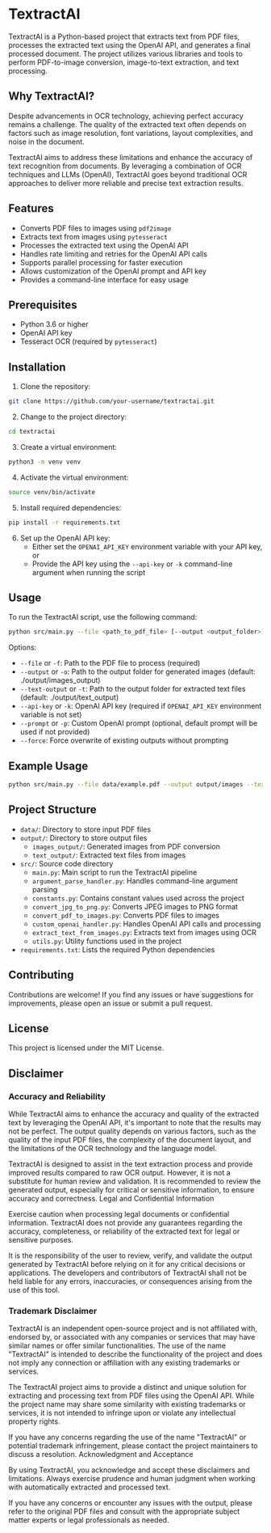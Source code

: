 # TextractAI

TextractAI is a Python-based project that extracts text from PDF files, processes the extracted text using the OpenAI API, and generates a final processed document. The project utilizes various libraries and tools to perform PDF-to-image conversion, image-to-text extraction, and text processing.

## Why TextractAI?

Despite advancements in OCR technology, achieving perfect accuracy remains a challenge. The quality of the extracted text often depends on factors such as image resolution, font variations, layout complexities, and noise in the document.

TextractAI aims to address these limitations and enhance the accuracy of text recognition from documents. By leveraging a combination of OCR techniques and LLMs (OpenAI), TextractAI goes beyond traditional OCR approaches to deliver more reliable and precise text extraction results.

## Features

- Converts PDF files to images using `pdf2image`
- Extracts text from images using `pytesseract`
- Processes the extracted text using the OpenAI API
- Handles rate limiting and retries for the OpenAI API calls
- Supports parallel processing for faster execution
- Allows customization of the OpenAI prompt and API key
- Provides a command-line interface for easy usage

## Prerequisites

- Python 3.6 or higher
- OpenAI API key
- Tesseract OCR (required by `pytesseract`)

## Installation

1. Clone the repository:
  ```bash
  git clone https://github.com/your-username/textractai.git
  ```
2. Change to the project directory:
  ```bash
  cd textractai
  ```
3. Create a virtual environment:
  ```bash
  python3 -m venv venv
  ```
4. Activate the virtual environment:
  ```bash
  source venv/bin/activate
  ```
5. Install required dependencies:
  ```bash
  pip install -r requirements.txt
  ```
6. Set up the OpenAI API key:
    - Either set the `OPENAI_API_KEY` environment variable with your API key, or
    - Provide the API key using the `--api-key` or `-k` command-line argument when running the script

## Usage

To run the TextractAI script, use the following command:
```bash
python src/main.py --file <path_to_pdf_file> [--output <output_folder>] [--text-output <text_output_folder>] [--api-key <openai_api_key>] [--prompt <custom_prompt>] [--force]
```

Options:
- `--file` or `-f`: Path to the PDF file to process (required)
- `--output` or `-o`: Path to the output folder for generated images (default: ./output/images_output)
- `--text-output` or `-t`: Path to the output folder for extracted text files (default: ./output/text_output)
- `--api-key` or `-k`: OpenAI API key (required if `OPENAI_API_KEY` environment variable is not set)
- `--prompt` or `-p`: Custom OpenAI prompt (optional, default prompt will be used if not provided)
- `--force`: Force overwrite of existing outputs without prompting

## Example Usage
```bash
python src/main.py --file data/example.pdf --output output/images --text-output output/text --api-key your_api_key --prompt "Custom prompt for processing the text"
```

## Project Structure

- `data/`: Directory to store input PDF files
- `output/`: Directory to store output files
  - `images_output/`: Generated images from PDF conversion
  - `text_output/`: Extracted text files from images
- `src/`: Source code directory
  - `main.py`: Main script to run the TextractAI pipeline
  - `argument_parse_handler.py`: Handles command-line argument parsing
  - `constants.py`: Contains constant values used across the project
  - `convert_jpg_to_png.py`: Converts JPEG images to PNG format
  - `convert_pdf_to_images.py`: Converts PDF files to images
  - `custom_openai_handler.py`: Handles OpenAI API calls and processing
  - `extract_text_from_images.py`: Extracts text from images using OCR
  - `utils.py`: Utility functions used in the project
- `requirements.txt`: Lists the required Python dependencies

## Contributing

Contributions are welcome! If you find any issues or have suggestions for improvements, please open an issue or submit a pull request.

## License

This project is licensed under the MIT License.

## Disclaimer
### Accuracy and Reliability

While TextractAI aims to enhance the accuracy and quality of the extracted text by leveraging the OpenAI API, it's important to note that the results may not be perfect. The output quality depends on various factors, such as the quality of the input PDF files, the complexity of the document layout, and the limitations of the OCR technology and the language model.

TextractAI is designed to assist in the text extraction process and provide improved results compared to raw OCR output. However, it is not a substitute for human review and validation. It is recommended to review the generated output, especially for critical or sensitive information, to ensure accuracy and correctness.
Legal and Confidential Information

Exercise caution when processing legal documents or confidential information. TextractAI does not provide any guarantees regarding the accuracy, completeness, or reliability of the extracted text for legal or sensitive purposes.

It is the responsibility of the user to review, verify, and validate the output generated by TextractAI before relying on it for any critical decisions or applications. The developers and contributors of TextractAI shall not be held liable for any errors, inaccuracies, or consequences arising from the use of this tool.

### Trademark Disclaimer

TextractAI is an independent open-source project and is not affiliated with, endorsed by, or associated with any companies or services that may have similar names or offer similar functionalities. The use of the name "TextractAI" is intended to describe the functionality of the project and does not imply any connection or affiliation with any existing trademarks or services.

The TextractAI project aims to provide a distinct and unique solution for extracting and processing text from PDF files using the OpenAI API. While the project name may share some similarity with existing trademarks or services, it is not intended to infringe upon or violate any intellectual property rights.

If you have any concerns regarding the use of the name "TextractAI" or potential trademark infringement, please contact the project maintainers to discuss a resolution.
Acknowledgment and Acceptance

By using TextractAI, you acknowledge and accept these disclaimers and limitations. Always exercise prudence and human judgment when working with automatically extracted and processed text.

If you have any concerns or encounter any issues with the output, please refer to the original PDF files and consult with the appropriate subject matter experts or legal professionals as needed.
